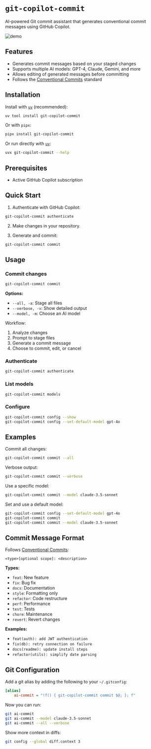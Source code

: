 # `git-copilot-commit`

AI-powered Git commit assistant that generates conventional commit messages using GitHub Copilot.

![demo](https://github.com/user-attachments/assets/6a6d70a6-6060-44e6-8cf4-a6532e9e9142)

## Features

- Generates commit messages based on your staged changes
- Supports multiple AI models: GPT-4, Claude, Gemini, and more
- Allows editing of generated messages before committing
- Follows the [Conventional Commits](https://www.conventionalcommits.org/) standard

## Installation

Install with [`uv`] (recommended):

```bash
uv tool install git-copilot-commit
```

Or with `pipx`:

```bash
pipx install git-copilot-commit
```

Or run directly with [`uv`]:

```bash
uvx git-copilot-commit --help
```

[`uv`]: https://github.com/astral-sh/uv

## Prerequisites

- Active GitHub Copilot subscription

## Quick Start

1. Authenticate with GitHub Copilot:

```bash
git-copilot-commit authenticate
```

2. Make changes in your repository.

3. Generate and commit:

```bash
git-copilot-commit commit
```

## Usage

### Commit changes

```bash
git-copilot-commit commit
```

**Options:**

- `--all, -a`: Stage all files
- `--verbose, -v`: Show detailed output
- `--model, -m`: Choose an AI model

Workflow:

1. Analyze changes
2. Prompt to stage files
3. Generate a commit message
4. Choose to commit, edit, or cancel

### Authenticate

```bash
git-copilot-commit authenticate
```

### List models

```bash
git-copilot-commit models
```

### Configure

```bash
git-copilot-commit config --show
git-copilot-commit config --set-default-model gpt-4o
```

## Examples

Commit all changes:

```bash
git-copilot-commit commit --all
```

Verbose output:

```bash
git-copilot-commit commit --verbose
```

Use a specific model:

```bash
git-copilot-commit commit --model claude-3.5-sonnet
```

Set and use a default model:

```bash
git-copilot-commit config --set-default-model gpt-4o
git-copilot-commit commit
git-copilot-commit commit --model claude-3.5-sonnet
```

## Commit Message Format

Follows [Conventional Commits](https://www.conventionalcommits.org/):

```
<type>[optional scope]: <description>
```

**Types:**

- `feat`: New feature
- `fix`: Bug fix
- `docs`: Documentation
- `style`: Formatting only
- `refactor`: Code restructure
- `perf`: Performance
- `test`: Tests
- `chore`: Maintenance
- `revert`: Revert changes

**Examples:**

- `feat(auth): add JWT authentication`
- `fix(db): retry connection on failure`
- `docs(readme): update install steps`
- `refactor(utils): simplify date parsing`

## Git Configuration

Add a git alias by adding the following to your `~/.gitconfig`:

```ini
[alias]
    ai-commit = "!f() { git-copilot-commit commit $@; }; f"
```

Now you can run:

```bash
git ai-commit
git ai-commit --model claude-3.5-sonnet
git ai-commit --all --verbose
```

Show more context in diffs:

```bash
git config --global diff.context 3
```
